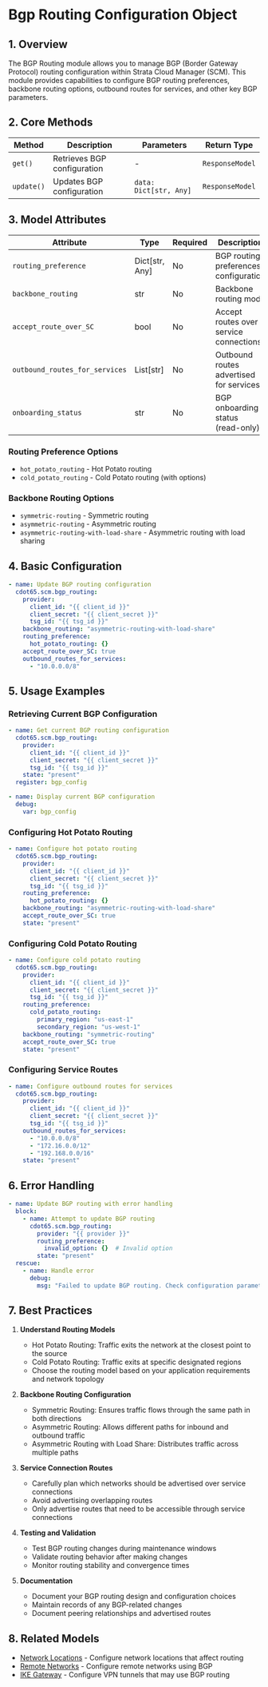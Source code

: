 # Bgp Routing Configuration Object

## 1. Overview

The BGP Routing module allows you to manage BGP (Border Gateway Protocol) routing configuration
within Strata Cloud Manager (SCM). This module provides capabilities to configure BGP routing
preferences, backbone routing options, outbound routes for services, and other key BGP parameters.

## 2. Core Methods

| Method     | Description                 | Parameters             | Return Type     |
| ---------- | --------------------------- | ---------------------- | --------------- |
| `get()`    | Retrieves BGP configuration | -                      | `ResponseModel` |
| `update()` | Updates BGP configuration   | `data: Dict[str, Any]` | `ResponseModel` |

## 3. Model Attributes

| Attribute                      | Type           | Required | Description                             |
| ------------------------------ | -------------- | -------- | --------------------------------------- |
| `routing_preference`           | Dict[str, Any] | No       | BGP routing preferences configuration   |
| `backbone_routing`             | str            | No       | Backbone routing mode                   |
| `accept_route_over_SC`         | bool           | No       | Accept routes over service connections  |
| `outbound_routes_for_services` | List[str]      | No       | Outbound routes advertised for services |
| `onboarding_status`            | str            | No       | BGP onboarding status (read-only)       |

### Routing Preference Options

- `hot_potato_routing` - Hot Potato routing
- `cold_potato_routing` - Cold Potato routing (with options)

### Backbone Routing Options

- `symmetric-routing` - Symmetric routing
- `asymmetric-routing` - Asymmetric routing
- `asymmetric-routing-with-load-share` - Asymmetric routing with load sharing

## 4. Basic Configuration



```yaml
- name: Update BGP routing configuration
  cdot65.scm.bgp_routing:
    provider:
      client_id: "{{ client_id }}"
      client_secret: "{{ client_secret }}"
      tsg_id: "{{ tsg_id }}"
    backbone_routing: "asymmetric-routing-with-load-share"
    routing_preference:
      hot_potato_routing: {}
    accept_route_over_SC: true
    outbound_routes_for_services:
      - "10.0.0.0/8"
```


## 5. Usage Examples

### Retrieving Current BGP Configuration



```yaml
- name: Get current BGP routing configuration
  cdot65.scm.bgp_routing:
    provider:
      client_id: "{{ client_id }}"
      client_secret: "{{ client_secret }}"
      tsg_id: "{{ tsg_id }}"
    state: "present"
  register: bgp_config

- name: Display current BGP configuration
  debug:
    var: bgp_config
```


### Configuring Hot Potato Routing



```yaml
- name: Configure hot potato routing
  cdot65.scm.bgp_routing:
    provider:
      client_id: "{{ client_id }}"
      client_secret: "{{ client_secret }}"
      tsg_id: "{{ tsg_id }}"
    routing_preference:
      hot_potato_routing: {}
    backbone_routing: "asymmetric-routing-with-load-share"
    accept_route_over_SC: true
    state: "present"
```


### Configuring Cold Potato Routing



```yaml
- name: Configure cold potato routing
  cdot65.scm.bgp_routing:
    provider:
      client_id: "{{ client_id }}"
      client_secret: "{{ client_secret }}"
      tsg_id: "{{ tsg_id }}"
    routing_preference:
      cold_potato_routing:
        primary_region: "us-east-1"
        secondary_region: "us-west-1"
    backbone_routing: "symmetric-routing"
    accept_route_over_SC: true
    state: "present"
```


### Configuring Service Routes



```yaml
- name: Configure outbound routes for services
  cdot65.scm.bgp_routing:
    provider:
      client_id: "{{ client_id }}"
      client_secret: "{{ client_secret }}"
      tsg_id: "{{ tsg_id }}"
    outbound_routes_for_services:
      - "10.0.0.0/8"
      - "172.16.0.0/12"
      - "192.168.0.0/16"
    state: "present"
```


## 6. Error Handling



```yaml
- name: Update BGP routing with error handling
  block:
    - name: Attempt to update BGP routing
      cdot65.scm.bgp_routing:
        provider: "{{ provider }}"
        routing_preference:
          invalid_option: {}  # Invalid option
        state: "present"
  rescue:
    - name: Handle error
      debug:
        msg: "Failed to update BGP routing. Check configuration parameters."
```


## 7. Best Practices

1. **Understand Routing Models**

   - Hot Potato Routing: Traffic exits the network at the closest point to the source
   - Cold Potato Routing: Traffic exits at specific designated regions
   - Choose the routing model based on your application requirements and network topology

2. **Backbone Routing Configuration**

   - Symmetric Routing: Ensures traffic flows through the same path in both directions
   - Asymmetric Routing: Allows different paths for inbound and outbound traffic
   - Asymmetric Routing with Load Share: Distributes traffic across multiple paths

3. **Service Connection Routes**

   - Carefully plan which networks should be advertised over service connections
   - Avoid advertising overlapping routes
   - Only advertise routes that need to be accessible through service connections

4. **Testing and Validation**

   - Test BGP routing changes during maintenance windows
   - Validate routing behavior after making changes
   - Monitor routing stability and convergence times

5. **Documentation**

   - Document your BGP routing design and configuration choices
   - Maintain records of any BGP-related changes
   - Document peering relationships and advertised routes

## 8. Related Models

- [Network Locations](network_locations.md) - Configure network locations that affect routing
- [Remote Networks](remote_networks.md) - Configure remote networks using BGP
- [IKE Gateway](ike_gateway.md) - Configure VPN tunnels that may use BGP routing
